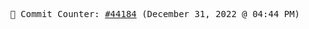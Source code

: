 <p align="center">
    <samp>
        📮 Commit Counter: <a href="https://github.com/Javascript-void0/Javascript-void0/commits/main">#44184</a> (December 31, 2022 @ 04:44 PM)
    </samp>
</p>